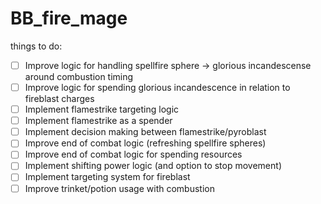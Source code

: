 # BB_fire_mage


things to do:
- [ ] Improve logic for handling spellfire sphere -> glorious incandescense around combustion timing
- [ ] Improve logic for spending glorious incandescence in relation to fireblast charges
- [ ] Implement flamestrike targeting logic
- [ ] Implement flamestrike as a spender
- [ ] Implement decision making between flamestrike/pyroblast
- [ ] Improve end of combat logic (refreshing spellfire spheres)
- [ ] Improve end of combat logic for spending resources
- [ ] Implement shifting power logic (and option to stop movement)
- [ ] Implement targeting system for fireblast
- [ ] Improve trinket/potion usage with combustion

